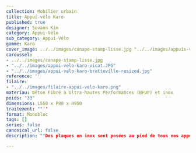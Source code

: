 ```yaml
---
collection: Mobilier urbain
title: Appui-vélo Karo
published: true
designer: Sovann Kim
category: Appui-Vélo
sub_category: Appui-Vélo
gamme: Karo
cover_image: ../../images/canape-stamp-lisse.jpg "../../images/appuis-velo-karo.jpg"
caroussel: 
- ../../images/canape-stamp-lisse.jpg
- "../../images/appui-velo-karo-vicat.JPG"
- "../../images/appui-velo-karo-bretteville-resized.jpg"
reference: ''
filaire:
- "../../images/filaire-appui-velo-karo.png"
materiau: Béton Fibré à Ultra-hautes Performances (BFUP) et inox
poids: "33"
dimensions: L550 x P80 x H950
traitement: ""''
format: Monobloc
tags: []
series: false
canonical_url: false
description: ""Des plaques en inox sont posées au pied de tous nos appui-vélos.

---
```

